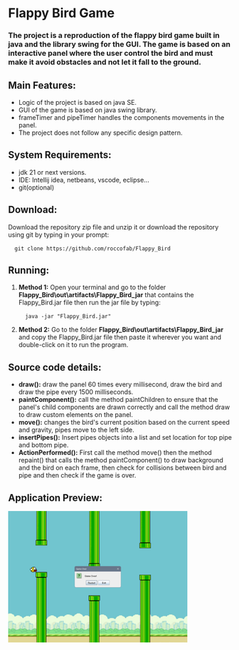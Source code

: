 # Flappy Bird Game
### The project is a reproduction of the flappy bird game built in java and the library swing for the GUI. The game is based on an interactive panel where the user control the bird and must make it avoid obstacles and not let it fall to the ground.
## Main Features:
-  Logic of the project is based on java SE.
- GUI of the game is based on java swing library.
- frameTimer and pipeTimer handles the components movements in the panel.
- The project does not follow any specific design pattern.
## System Requirements:
- jdk 21 or next versions.
- IDE: Intellij idea, netbeans, vscode, eclipse...
- git(optional)
## Download:
Download the repository zip file and unzip it or download the repository using git by typing in your prompt:
               
      git clone https://github.com/roccofab/Flappy_Bird

## Running:
1. **Method 1:** Open your terminal and go to the folder **Flappy_Bird\out\artifacts\Flappy_Bird_jar** that contains the Flappy_Bird.jar file then run the jar file by typing:
 
         java -jar "Flappy_Bird.jar"
2. **Method 2:**  Go to the folder **Flappy_Bird\out\artifacts\Flappy_Bird_jar** and copy the Flappy_Bird.jar file then paste it wherever you want and double-click on it to run the program. 
## Source code details:
- **draw():** draw the panel 60 times every millisecond, draw the bird and draw the pipe every 1500 milliseconds.
- **paintComponent():** call the method paintChildren to ensure that the panel's child components are drawn correctly and call the method draw to draw custom elements on the panel.
- **move():** changes the bird's current position based on the current speed and gravity, pipes move to the left side.
- **insertPipes():** Insert pipes objects into a list and set location for top pipe and bottom pipe.
- **ActionPerformed():**  First call the method move() then the method repaint() that calls the method paintComponent() to draw background and the bird on each frame, then check for collisions between bird and pipe and then check if the game is over.

## Application Preview:
<p align="left">
<img src = "src\\resources\\Screenshot 2025-03-27 001514.png" width="80%">
</p>